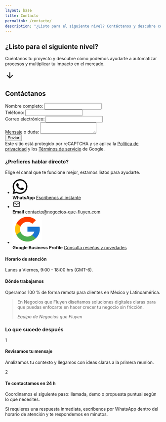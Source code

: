 ```yaml
---
layout: base
title: Contacto
permalink: /contacto/
description: "¿Listo para el siguiente nivel? Contáctanos y descubre cómo automatizar procesos y multiplicar el impacto de tu negocio con soluciones digitales personalizadas."
---
```


<section class="hero hero-contacto">
  <div class="hero-overlay"></div>
  <div class="hero-content">
    <h1>&iquest;Listo para el siguiente nivel?</h1>
    <p>Cu&eacute;ntanos tu proyecto y descubre c&oacute;mo podemos ayudarte a automatizar procesos y multiplicar tu impacto en el mercado.</p>
    <a href="#contacto" class="flecha-scroll" aria-label="Ir al formulario de contacto">
      <svg xmlns="http://www.w3.org/2000/svg" width="30" height="30" viewBox="0 0 24 24" fill="none" stroke="currentColor" stroke-width="2" stroke-linecap="round" stroke-linejoin="round">
        <line x1="12" y1="5" x2="12" y2="19"></line>
        <polyline points="19,12 12,19 5,12"></polyline>
      </svg>
    </a>
  </div>
</section>
<div class="post-hero-espaciado"></div>
<section id="contacto" class="seccion contacto-seccion">
  <div class="contacto-layout">
    <div class="contacto-cabecera">
      <h2 class="titulo-h2 centrado">Cont&aacute;ctanos</h2>
    </div>
    <div class="contacto-formulario">
      <div id="mensaje-envio"></div>
      <form class="form-contacto" id="form-contacto" method="POST">
        <div class="form-contacto-campos">
          <div class="campo-formulario">
            <label for="nombre">Nombre completo:</label>
            <input type="text" id="nombre" name="nombre" required minlength="5" maxlength="50">
          </div>
          <div class="campo-formulario">
            <label for="telefono">Tel&eacute;fono:</label>
            <input type="tel" id="telefono" name="telefono" pattern="[0-9]{10}" maxlength="10" required>
          </div>
          <div class="campo-formulario campo-full">
            <label for="correo">Correo electr&oacute;nico:</label>
            <input type="email" id="correo" name="correo" required>
          </div>
          <div class="campo-formulario campo-full">
            <label for="mensaje">Mensaje o duda:</label>
            <textarea id="mensaje" name="mensaje" rows="2" required></textarea>
          </div>
        </div>
        <input type="hidden" name="g-recaptcha-response" id="g-recaptcha-response">
        <button type="submit" class="btn-primario">
          <span id="btn-texto">Enviar</span>
          <span id="btn-spinner" style="display:none;vertical-align:middle;">
            <svg class="spinner" width="20" height="20" viewBox="0 0 50 50">
              <circle class="path" cx="25" cy="25" r="20" fill="none" stroke="#fff" stroke-width="5"></circle>
            </svg>
          </span>
        </button>
        <div class="recaptcha-notice">
          Este sitio est&aacute; protegido por reCAPTCHA y se aplica la <a href="https://policies.google.com/privacy" target="_blank" rel="noopener">Pol&iacute;tica de privacidad</a> y los <a href="https://policies.google.com/terms" target="_blank" rel="noopener">T&eacute;rminos de servicio</a> de Google.
        </div>
      </form>
    </div>
    <aside class="contacto-panel" aria-label="Opciones de contacto alternas">
      <div class="contact-card">
        <h3 class="contacto-panel-titulo">&iquest;Prefieres hablar directo?</h3>
        <p>Elige el canal que te funcione mejor, estamos listos para ayudarte.</p>
        <ul class="contacto-lista">
          <li class="contacto-item contacto-item-whatsapp">
            <span class="contacto-icono" aria-hidden="true">
              <img src="/assets/icons/whatsapp.svg" alt="">
            </span>
            <div class="contacto-item-contenido">
              <strong>WhatsApp</strong>
              <a href="https://wa.me/5213342822799" target="_blank" rel="noopener">Escr&iacute;benos al instante</a>
            </div>
          </li>
          <li class="contacto-item contacto-item-email">
            <span class="contacto-icono" aria-hidden="true">
              <svg xmlns="http://www.w3.org/2000/svg" width="26" height="26" viewBox="0 0 24 24" fill="none" stroke="currentColor" stroke-width="1.6" stroke-linecap="round" stroke-linejoin="round" focusable="false" aria-hidden="true">
                <rect x="3" y="5" width="18" height="14" rx="2" ry="2"></rect>
                <polyline points="3,7 12,13 21,7"></polyline>
              </svg>
            </span>
            <div class="contacto-item-contenido">
              <strong>Email</strong>
              <a href="mailto:contacto@negocios-que-fluyen.com">contacto@negocios-que-fluyen.com</a>
            </div>
          </li>
          <li class="contacto-item contacto-item-google">
            <span class="contacto-icono" aria-hidden="true">
              <img src="/assets/icons/google.svg" alt="">
            </span>
            <div class="contacto-item-contenido">
              <strong>Google Business Profile</strong>
              <a href="https://www.google.com/search?q=Negocios+que+Fluyen" target="_blank" rel="noopener">Consulta rese&ntilde;as y novedades</a>
            </div>
          </li>
        </ul>
        <div class="contacto-horario">
          <h4>Horario de atenci&oacute;n</h4>
          <p>Lunes a Viernes, 9:00 - 18:00&nbsp;hrs (GMT-6).</p>
        </div>
        <div class="contacto-remoto">
          <h4>D&oacute;nde trabajamos</h4>
          <p>Operamos 100&nbsp;% de forma remota para clientes en M&eacute;xico y Latinoam&eacute;rica.</p>
        </div>
      </div>
    </aside>
  </div>
  <div class="contacto-human">
    <blockquote>
      <p>En Negocios que Fluyen dise&ntilde;amos soluciones digitales claras para que puedas enfocarte en hacer crecer tu negocio sin fricci&oacute;n.</p>
      <cite>Equipo de Negocios que Fluyen</cite>
    </blockquote>
  </div>
  <div class="contacto-pasos">
    <h3>Lo que sucede despu&eacute;s</h3>
    <div class="contacto-pasos-grid">
      <div class="contacto-paso">
        <span class="contacto-paso-numero">1</span>
        <h4>Revisamos tu mensaje</h4>
        <p>Analizamos tu contexto y llegamos con ideas claras a la primera reuni&oacute;n.</p>
      </div>
      <div class="contacto-paso">
        <span class="contacto-paso-numero">2</span>
        <h4>Te contactamos en 24&nbsp;h</h4>
        <p>Coordinamos el siguiente paso: llamada, demo o propuesta puntual seg&uacute;n lo que necesites.</p>
      </div>
    </div>
    <p class="contacto-pasos-nota">Si requieres una respuesta inmediata, escr&iacute;benos por WhatsApp dentro del horario de atenci&oacute;n y te respondemos en minutos.</p>
  </div>
</section>

<script>
  document.addEventListener('DOMContentLoaded', function() {
    const form = document.getElementById('form-contacto');
    const mensajeEnvio = document.getElementById('mensaje-envio');
    const boton = form.querySelector('button[type="submit"]');
    const btnTexto = document.getElementById('btn-texto');
    const btnSpinner = document.getElementById('btn-spinner');

    function mostrarAlerta(html) {
      mensajeEnvio.innerHTML = html;
      const y = mensajeEnvio.getBoundingClientRect().top + window.pageYOffset - 80;
      window.scrollTo({ top: y, behavior: 'smooth' });
    }

    form.addEventListener('submit', function(e) {
      e.preventDefault();
      mensajeEnvio.innerHTML = '';

      const nombre = form.nombre.value.trim();
      const mensaje = form.mensaje.value.trim();

      if (nombre.length < 5 || mensaje.length < 10) {
        mostrarAlerta('<div class="alerta-error">Por favor escribe un nombre y mensaje v&aacute;lidos.</div>');
        setTimeout(() => mensajeEnvio.innerHTML = '', 4000);
        return;
      }

      boton.disabled = true;
      btnTexto.style.display = 'none';
      btnSpinner.style.display = 'inline-block';

        grecaptcha.ready(function () {
        grecaptcha.execute('6Le2RWwrAAAAAI8A-ZqmmB8ZVagQ8SS8-RL6jM8k', { action: 'submit' }).then(async function (token) {
        document.getElementById('g-recaptcha-response').value = token;
        document.getElementById('g-recaptcha-response').remove();

        const formData = new FormData(form);

          

          try {
            const resp = await fetch('https://formsubmit.co/ajax/contacto@negocios-que-fluyen.com', {
              method: 'POST',
              body: formData,
              headers: { 'Accept': 'application/json' }
            });

            if (resp.ok) {
              window.location.href = '/gracias/';
              form.reset();
            } else {
              mostrarAlerta('<div class="alerta-error">Ocurri&oacute; un error al enviar el correo. Intenta de nuevo.</div>');
            }
          } catch {
            mostrarAlerta('<div class="alerta-error">Ocurri&oacute; un error al enviar el correo. Intenta de nuevo.</div>');
          } finally {
            boton.disabled = false;
            btnTexto.style.display = 'inline';
            btnSpinner.style.display = 'none';
            setTimeout(() => mensajeEnvio.innerHTML = '', 4000);
          }
        });
      });
    });
  });
</script>
<script src="https://www.google.com/recaptcha/api.js?render=6Le2RWwrAAAAAI8A-ZqmmB8ZVagQ8SS8-RL6jM8k"></script>
